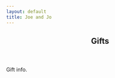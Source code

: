 ```yaml
---
layout: default
title: Joe and Jo
---
```


<section id="gifts">
        <header class="major">
                <h2>Gifts</h2>
        </header>
        <p>
          Gift info.
        </p> 
</section>
